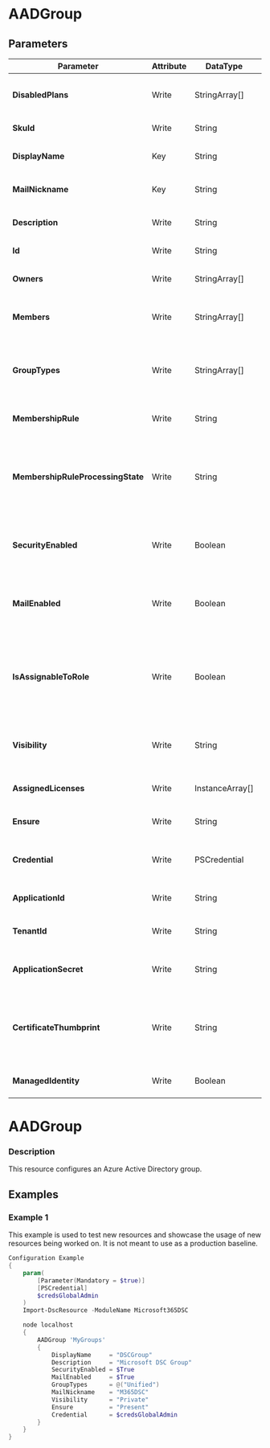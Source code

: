 ﻿# AADGroup

## Parameters

| Parameter | Attribute | DataType | Description | Allowed Values |
| --- | --- | --- | --- | --- |
| **DisabledPlans** | Write | StringArray[] | A collection of the unique identifiers for plans that have been disabled. ||
| **SkuId** | Write | String | The unique identifier for the SKU. ||
| **DisplayName** | Key | String | DisplayName of the Azure Active Directory Group ||
| **MailNickname** | Key | String | Specifies a mail nickname for the group. ||
| **Description** | Write | String | Specifies a description for the group. ||
| **Id** | Write | String | Specifies an ID for the group. ||
| **Owners** | Write | StringArray[] | User Service Principal values for the group's owners. ||
| **Members** | Write | StringArray[] | User Service Principal values for the group's members. ||
| **GroupTypes** | Write | StringArray[] | Specifies that the group is a dynamic group. To create a dynamic group, specify a value of DynamicMembership. ||
| **MembershipRule** | Write | String | Specifies the membership rule for a dynamic group. ||
| **MembershipRuleProcessingState** | Write | String | Specifies the rule processing state. The acceptable values for this parameter are: On. Process the group rule or Paused. Stop processing the group rule. |On, Paused|
| **SecurityEnabled** | Write | Boolean | Specifies whether the group is security enabled. For security groups, this value must be $True. ||
| **MailEnabled** | Write | Boolean | Specifies whether this group is mail enabled. Currently, you cannot create mail enabled groups in Azure AD. ||
| **IsAssignableToRole** | Write | Boolean | Specifies whether this group can be assigned a role. Only available when creating a group and can't be modified after group is created. ||
| **Visibility** | Write | String | This parameter determines the visibility of the group's content and members list. |Public, Private, HiddenMembership|
| **AssignedLicenses** | Write | InstanceArray[] | List of Licenses assigned to the group. ||
| **Ensure** | Write | String | Specify if the Azure AD Group should exist or not. |Present, Absent|
| **Credential** | Write | PSCredential | Credentials for the Microsoft Graph delegated permissions. ||
| **ApplicationId** | Write | String | Id of the Azure Active Directory application to authenticate with. ||
| **TenantId** | Write | String | Id of the Azure Active Directory tenant used for authentication. ||
| **ApplicationSecret** | Write | String | Secret of the Azure Active Directory application to authenticate with. ||
| **CertificateThumbprint** | Write | String | Thumbprint of the Azure Active Directory application's authentication certificate to use for authentication. ||
| **ManagedIdentity** | Write | Boolean | Managed ID being used for authentication. ||

# AADGroup

### Description

This resource configures an Azure Active Directory group.

## Examples

### Example 1

This example is used to test new resources and showcase the usage of new resources being worked on.
It is not meant to use as a production baseline.

```powershell
Configuration Example
{
    param(
        [Parameter(Mandatory = $true)]
        [PSCredential]
        $credsGlobalAdmin
    )
    Import-DscResource -ModuleName Microsoft365DSC

    node localhost
    {
        AADGroup 'MyGroups'
        {
            DisplayName     = "DSCGroup"
            Description     = "Microsoft DSC Group"
            SecurityEnabled = $True
            MailEnabled     = $True
            GroupTypes      = @("Unified")
            MailNickname    = "M365DSC"
            Visibility      = "Private"
            Ensure          = "Present"
            Credential      = $credsGlobalAdmin
        }
    }
}
```

